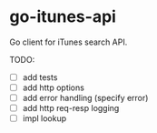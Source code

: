 # go-itunes-api

Go client for iTunes search API.

TODO:

- [ ] add tests
- [ ] add http options
- [ ] add error handling (specify error)
- [ ] add http req-resp logging
- [ ] impl lookup
